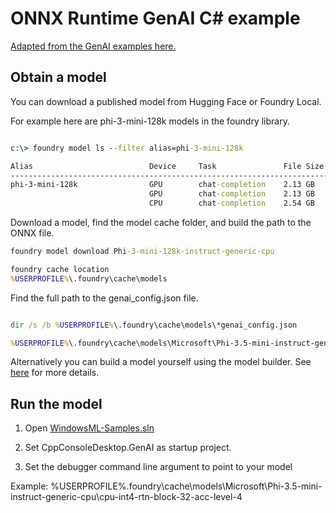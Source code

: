 # ONNX Runtime GenAI C# example

[Adapted from the GenAI examples here.](https://github.com/microsoft/onnxruntime-genai/tree/main/examples/csharp/HelloPhi)

## Obtain a model

You can download a published model from Hugging Face or Foundry Local.

For example here are phi-3-mini-128k models in the foundry library.

```cmd

c:\> foundry model ls --filter alias=phi-3-mini-128k

Alias                          Device     Task               File Size    License      Model ID
-----------------------------------------------------------------------------------------------
phi-3-mini-128k                GPU        chat-completion    2.13 GB      MIT          Phi-3-mini-128k-instruct-cuda-gpu
                               GPU        chat-completion    2.13 GB      MIT          Phi-3-mini-128k-instruct-generic-gpu
                               CPU        chat-completion    2.54 GB      MIT          Phi-3-mini-128k-instruct-generic-cpu

```

Download a model, find the model cache folder, and build the path to the ONNX file.

```cmd
foundry model download Phi-3-mini-128k-instruct-generic-cpu

foundry cache location
%USERPROFILE%\.foundry\cache\models
```

Find the full path to the genai_config.json file.

```cmd

dir /s /b %USERPROFILE%\.foundry\cache\models\*genai_config.json

%USERPROFILE%\.foundry\cache\models\Microsoft\Phi-3.5-mini-instruct-generic-cpu\cpu-int4-rtn-block-32-acc-level-4\genai_config.json

```
Alternatively you can build a model yourself using the model builder. See [here](https://github.com/microsoft/onnxruntime-genai/blob/main/src/python/py/models/README.md) for more details.

## Run the model

1. Open [WindowsML-Samples.sln](../WindowsML-Samples.sln)

2. Set CppConsoleDesktop.GenAI as startup project.

3. Set the debugger command line argument to point to your model

Example: %USERPROFILE%\.foundry\cache\models\Microsoft\Phi-3.5-mini-instruct-generic-cpu\cpu-int4-rtn-block-32-acc-level-4
